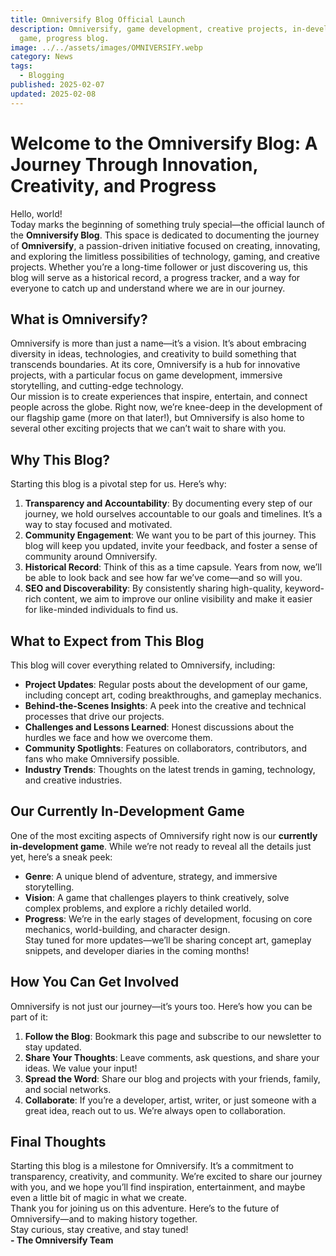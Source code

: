 ```yaml
---
title: Omniversify Blog Official Launch
description: Omniversify, game development, creative projects, in-development
  game, progress blog.
image: ../../assets/images/OMNIVERSIFY.webp
category: News
tags:
  - Blogging
published: 2025-02-07
updated: 2025-02-08
---
```


# Welcome to the Omniversify Blog: A Journey Through Innovation, Creativity, and Progress  
Hello, world!  
Today marks the beginning of something truly special—the official launch of the **Omniversify Blog**. This space is dedicated to documenting the journey of **Omniversify**, a passion-driven initiative focused on creating, innovating, and exploring the limitless possibilities of technology, gaming, and creative projects. Whether you’re a long-time follower or just discovering us, this blog will serve as a historical record, a progress tracker, and a way for everyone to catch up and understand where we are in our journey.  
## What is Omniversify?  
Omniversify is more than just a name—it’s a vision. It’s about embracing diversity in ideas, technologies, and creativity to build something that transcends boundaries. At its core, Omniversify is a hub for innovative projects, with a particular focus on game development, immersive storytelling, and cutting-edge technology.  
Our mission is to create experiences that inspire, entertain, and connect people across the globe. Right now, we’re knee-deep in the development of our flagship game (more on that later!), but Omniversify is also home to several other exciting projects that we can’t wait to share with you.  
## Why This Blog?  
Starting this blog is a pivotal step for us. Here’s why:  
1. **Transparency and Accountability**: By documenting every step of our journey, we hold ourselves accountable to our goals and timelines. It’s a way to stay focused and motivated.  
2. **Community Engagement**: We want you to be part of this journey. This blog will keep you updated, invite your feedback, and foster a sense of community around Omniversify.  
3. **Historical Record**: Think of this as a time capsule. Years from now, we’ll be able to look back and see how far we’ve come—and so will you.  
4. **SEO and Discoverability**: By consistently sharing high-quality, keyword-rich content, we aim to improve our online visibility and make it easier for like-minded individuals to find us.  
## What to Expect from This Blog  
This blog will cover everything related to Omniversify, including:  
- **Project Updates**: Regular posts about the development of our game, including concept art, coding breakthroughs, and gameplay mechanics.  
- **Behind-the-Scenes Insights**: A peek into the creative and technical processes that drive our projects.  
- **Challenges and Lessons Learned**: Honest discussions about the hurdles we face and how we overcome them.  
- **Community Spotlights**: Features on collaborators, contributors, and fans who make Omniversify possible.  
- **Industry Trends**: Thoughts on the latest trends in gaming, technology, and creative industries.  
## Our Currently In-Development Game  
One of the most exciting aspects of Omniversify right now is our **currently in-development game**. While we’re not ready to reveal all the details just yet, here’s a sneak peek:  
- **Genre**: A unique blend of adventure, strategy, and immersive storytelling.  
- **Vision**: A game that challenges players to think creatively, solve complex problems, and explore a richly detailed world.  
- **Progress**: We’re in the early stages of development, focusing on core mechanics, world-building, and character design.  
Stay tuned for more updates—we’ll be sharing concept art, gameplay snippets, and developer diaries in the coming months!  
## How You Can Get Involved  
Omniversify is not just our journey—it’s yours too. Here’s how you can be part of it:  
1. **Follow the Blog**: Bookmark this page and subscribe to our newsletter to stay updated.  
2. **Share Your Thoughts**: Leave comments, ask questions, and share your ideas. We value your input!  
3. **Spread the Word**: Share our blog and projects with your friends, family, and social networks.  
4. **Collaborate**: If you’re a developer, artist, writer, or just someone with a great idea, reach out to us. We’re always open to collaboration.  
## Final Thoughts  
Starting this blog is a milestone for Omniversify. It’s a commitment to transparency, creativity, and community. We’re excited to share our journey with you, and we hope you’ll find inspiration, entertainment, and maybe even a little bit of magic in what we create.  
Thank you for joining us on this adventure. Here’s to the future of Omniversify—and to making history together.  
Stay curious, stay creative, and stay tuned!  
**- The Omniversify Team**  